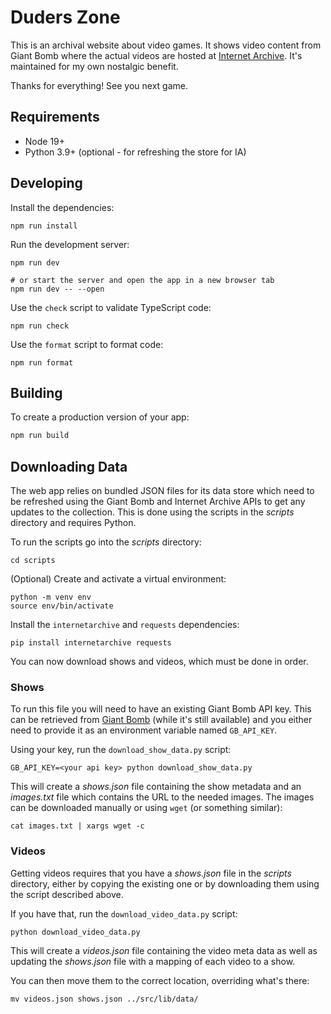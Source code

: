 # Duders Zone

This is an archival website about video games. It shows video content from Giant
Bomb where the actual videos are hosted at
[Internet Archive](https://archive.org/details/giant-bomb-archive). It's
maintained for my own nostalgic benefit.

Thanks for everything! See you next game.

## Requirements

- Node 19+
- Python 3.9+ (optional - for refreshing the store for IA)

## Developing

Install the dependencies:

```shell
npm run install
```

Run the development server:

```shell
npm run dev

# or start the server and open the app in a new browser tab
npm run dev -- --open
```

Use the `check` script to validate TypeScript code:

```shell
npm run check
```

Use the `format` script to format code:

```shell
npm run format
```

## Building

To create a production version of your app:

```bash
npm run build
```

## Downloading Data

The web app relies on bundled JSON files for its data store which need to be
refreshed using the Giant Bomb and Internet Archive APIs to get any updates to
the collection. This is done using the scripts in the _scripts_ directory and
requires Python.

To run the scripts go into the _scripts_ directory:

```shell
cd scripts
```

(Optional) Create and activate a virtual environment:

```shell
python -m venv env
source env/bin/activate
```

Install the `internetarchive` and `requests` dependencies:

```shell
pip install internetarchive requests
```

You can now download shows and videos, which must be done in order.

### Shows

To run this file you will need to have an existing Giant Bomb API key. This can
be retrieved from [Giant Bomb](https://www.giantbomb.com/api/) (while it's still
available) and you either need to provide it as an environment variable
named `GB_API_KEY`.

Using your key, run the `download_show_data.py` script:

```shell
GB_API_KEY=<your api key> python download_show_data.py
```

This will create a _shows.json_ file containing the show metadata and an
_images.txt_ file which contains the URL to the needed images. The images can
be downloaded manually or using `wget` (or something similar):

```shell
cat images.txt | xargs wget -c
```

### Videos

Getting videos requires that you have a _shows.json_ file in the _scripts_
directory, either by copying the existing one or by downloading them using the
script described above.

If you have that, run the `download_video_data.py` script:

```shell
python download_video_data.py
```

This will create a _videos.json_ file containing the video meta data as well as
updating the _shows.json_ file with a mapping of each video to a show.

You can then move them to the correct location, overriding what's there:

```shell
mv videos.json shows.json ../src/lib/data/
```

